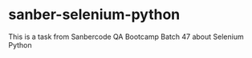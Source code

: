 # sanber-selenium-python
This is a task from Sanbercode QA Bootcamp Batch 47 about Selenium Python 
